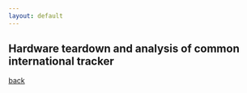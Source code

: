 ```yaml
---
layout: default
---
```


## Hardware teardown and analysis of common international tracker 





[back](./)
